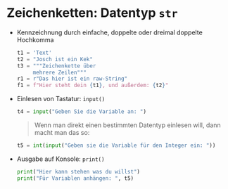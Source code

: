 # Zeichenketten: Datentyp `str`

- Kennzeichnung durch einfache, doppelte oder dreimal doppelte Hochkomma
    ```python
    t1 = 'Text'
    t2 = "Josch ist ein Kek"
    t3 = """Zeichenkette über
         mehrere Zeilen"""
    r1 = r"Das hier ist ein raw-String" 
    f1 = f"Hier steht dein {t1}, und außerdem: {t2}"    
    ```
- Einlesen von Tastatur: `input()`
    ```python
    t4 = input("Geben Sie die Variable an: ")
    ```
    > Wenn man direkt einen bestimmten Datentyp einlesen will, dann macht man das so:
    ```python
    t5 = int(input("Geben sie die Variable für den Integer ein: "))
    ```
- Ausgabe auf Konsole: `print()`
    ```python
    print("Hier kann stehen was du willst")
    print("Für Variablen anhängen: ", t5)
    ```